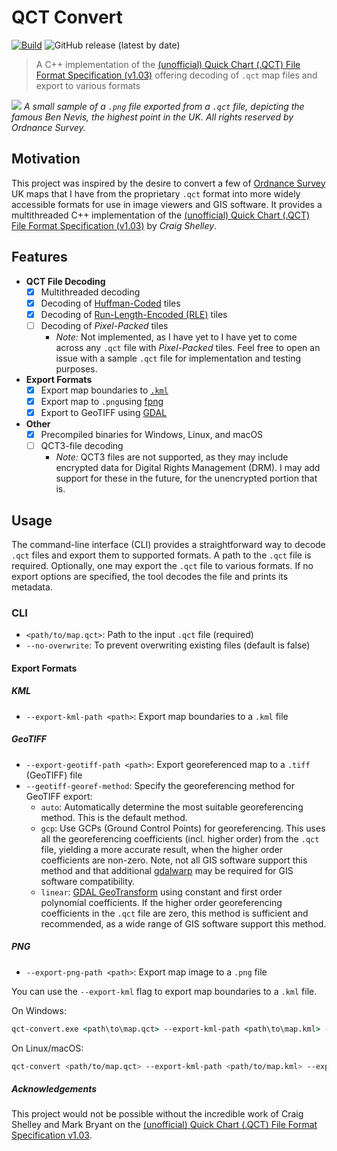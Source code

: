 # QCT Convert

[![Build](https://github.com/aleksi-kangas/qct-convert/actions/workflows/workflow.yaml/badge.svg)](https://github.com/aleksi-kangas/qct-convert/actions/workflows/workflow.yaml)
![GitHub release (latest by date)](https://img.shields.io/github/v/release/aleksi-kangas/qct-convert)

> A C++ implementation of the [(unofficial) Quick Chart (.QCT)
> File Format Specification (v1.03)](https://www.etheus.net/Quick_Chart_File_Format) offering decoding of `.qct` map
> files
> and export to various formats

![](map.png)
*A small sample of a `.png` file exported from a `.qct` file, depicting the famous Ben Nevis, the highest point in the
UK. All rights reserved by Ordnance Survey.*

## Motivation

This project was inspired by the desire to convert a few of [Ordnance Survey](https://www.ordnancesurvey.co.uk/) UK maps
that I have from the proprietary `.qct` format into more widely accessible formats for use in image viewers and GIS
software. It provides a multithreaded C++ implementation of
the [(unofficial) Quick Chart (.QCT) File Format Specification (v1.03)](https://www.etheus.net/Quick_Chart_File_Format)
by *Craig Shelley*.

## Features

- **QCT File Decoding**
    - [x] Multithreaded decoding
    - [x] Decoding of [Huffman-Coded](http://en.wikipedia.org/wiki/Huffman_coding) tiles
    - [x] Decoding of [Run-Length-Encoded (RLE)](http://en.wikipedia.org/wiki/Run-length_encoding) tiles
    - [ ] Decoding of *Pixel-Packed* tiles
        - *Note:* Not implemented, as I have yet to I have yet to come across any `.qct` file with _Pixel-Packed_ tiles.
          Feel free to open an issue with a sample `.qct` file for implementation and testing purposes.
- **Export Formats**
    - [x] Export map boundaries to [`.kml`](https://en.wikipedia.org/wiki/Keyhole_Markup_Language)
    - [x] Export map to `.png`using [fpng](https://github.com/richgel999/fpng)
    - [x] Export to GeoTIFF using [GDAL](https://www.gdal.org/)
- **Other**
    - [x] Precompiled binaries for Windows, Linux, and macOS
    - [ ] QCT3-file decoding
        - *Note:* QCT3 files are not supported, as they may include encrypted data for Digital Rights Management (DRM).
          I may add support for these in the future, for the unencrypted portion that is.

## Usage

The command-line interface (CLI) provides a straightforward way to decode `.qct` files and export them to supported
formats. A path to the `.qct` file is required. Optionally, one may export the `.qct` file to various formats. If no
export options are specified, the tool decodes the file and prints its metadata.

### CLI

- `<path/to/map.qct>`: Path to the input `.qct` file (required)
- `--no-overwrite`: To prevent overwriting existing files (default is false)

#### Export Formats

##### KML

- `--export-kml-path <path>`: Export map boundaries to a `.kml` file

##### GeoTIFF

- `--export-geotiff-path <path>`: Export georeferenced map to a `.tiff` (GeoTIFF) file
- `--geotiff-georef-method`: Specify the georeferencing method for GeoTIFF export:
    - `auto`: Automatically determine the most suitable georeferencing method. This is the default method.
    - `gcp`: Use GCPs (Ground Control Points) for georeferencing. This uses all the georeferencing coefficients (incl.
      higher order) from the `.qct` file, yielding a more accurate result, when the higher order coefficients are
      non-zero. Note, not all GIS software support this method and that
      additional [gdalwarp](https://gdal.org/en/stable/programs/gdalwarp.html) may be required for GIS software
      compatibility.
    - `linear`: [GDAL GeoTransform](https://gdal.org/en/stable/tutorials/geotransforms_tut.html) using constant and
      first order polynomial coefficients. If the higher order georeferencing coefficients in the `.qct` file are zero,
      this method is sufficient and recommended, as a wide range of GIS software support this method.

##### PNG

- `--export-png-path <path>`: Export map image to a `.png` file

You can use the `--export-kml` flag to export map boundaries to a `.kml` file.

On Windows:

```cmd
qct-convert.exe <path\to\map.qct> --export-kml-path <path\to\map.kml> --export-geotiff-path <path\to\map.tiff> --export-png-path <path\to\map.png> 
```

On Linux/macOS:

```bash
qct-convert <path/to/map.qct> --export-kml-path <path/to/map.kml> --export-geotiff-path <path/to/map.tiff> --export-png-path <path/to/map.png>
```

##### Acknowledgements

This project would not be possible without the incredible work of Craig Shelley and Mark Bryant on
the [(unofficial) Quick Chart (.QCT) File Format Specification v1.03](https://www.etheus.net/Quick_Chart_File_Format).

